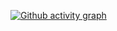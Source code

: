 [![Github activity graph](https://github-readme-activity-graph.cyclic.app/graph?username=ramankit-singh&theme=react-dark&hide_border=true&color=BDDFFF&line=6E93B5&point=BDDFFF)](https://git.io/ramankit-singh&hide_border=true)
